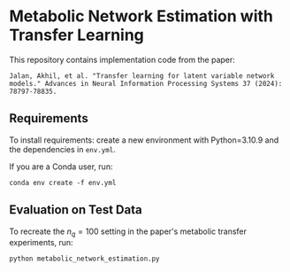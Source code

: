 # Metabolic Network Estimation with Transfer Learning

This repository contains implementation code from the paper: 
```
Jalan, Akhil, et al. "Transfer learning for latent variable network models." Advances in Neural Information Processing Systems 37 (2024): 78797-78835.
```

## Requirements

To install requirements: create a new environment with Python=3.10.9 and the dependencies in `env.yml`.

If you are a Conda user, run: 

```setup
conda env create -f env.yml
```

## Evaluation on Test Data 

To recreate the $n_q = 100$ setting in the paper's metabolic transfer experiments, run: 

```eval
python metabolic_network_estimation.py
```
